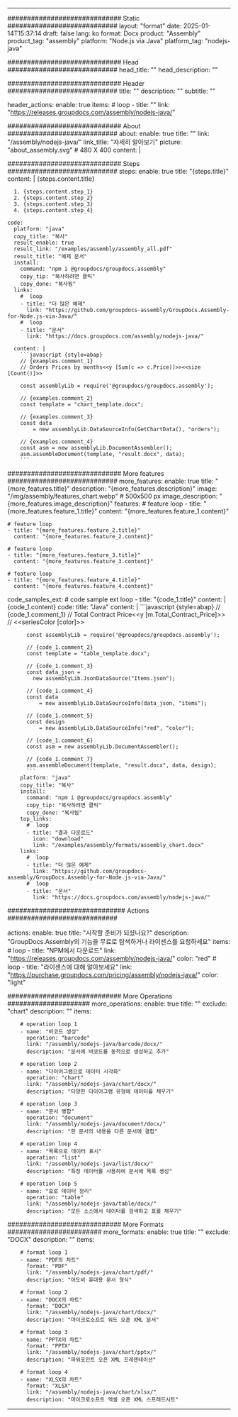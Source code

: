 



---
############################# Static ############################
layout: "format"
date:  2025-01-14T15:37:14
draft: false
lang: ko
format: Docx
product: "Assembly"
product_tag: "assembly"
platform: "Node.js via Java"
platform_tag: "nodejs-java"

############################# Head ############################
head_title: ""
head_description: ""

############################# Header ############################
title: "" 
description: ""
subtitle: "" 

header_actions:
  enable: true
  items:
    #  loop
    - title: ""
      link: "https://releases.groupdocs.com/assembly/nodejs-java/"
      
############################# About ############################
about:
    enable: true
    title: ""
    link: "/assembly/nodejs-java/"
    link_title: "자세히 알아보기"
    picture: "about_assembly.svg" # 480 X 400
    content: |
       

############################# Steps ############################
steps:
    enable: true
    title: "{steps.title}"
    content: |
      {steps.content.title}
      
      1. {steps.content.step_1}
      2. {steps.content.step_2}
      3. {steps.content.step_3}
      4. {steps.content.step_4}
   
    code:
      platform: "java"
      copy_title: "복사"
      result_enable: true
      result_link: "/examples/assembly/assembly_all.pdf"
      result_title: "예제 문서"
      install:
        command: "npm i @groupdocs/groupdocs.assembly"
        copy_tip: "복사하려면 클릭"
        copy_done: "복사됨"
      links:
        #  loop
        - title: "더 많은 예제"
          link: "https://github.com/groupdocs-assembly/GroupDocs.Assembly-for-Node.js-via-Java/"
        #  loop
        - title: "문서"
          link: "https://docs.groupdocs.com/assembly/nodejs-java/"
          
      content: |
        ```javascript {style=abap}
        // {examples.comment_1}
        // Orders Prices by months<<y [Sum(c => c.Price)]>><<size [Count()]>>
    
        const assemblyLib = require('@groupdocs/groupdocs.assembly');

        // {examples.comment_2}
        const template = "chart_template.docx";

        // {examples.comment_3}
        const data 
            = new assemblyLib.DataSourceInfo(GetChartData(), "orders");

        // {examples.comment_4}
        const asm = new assemblyLib.DocumentAssembler();
        asm.assembleDocument(template, "result.docx", data);
        ```           

############################# More features ############################
more_features:
  enable: true
  title: "{more_features.title}"
  description: "{more_features.description}"
  image: "/img/assembly/features_chart.webp" # 500x500 px
  image_description: "{more_features.image_description}"
  features:
    # feature loop
    - title: "{more_features.feature_1.title}"
      content: "{more_features.feature_1.content}"

    # feature loop
    - title: "{more_features.feature_2.title}"
      content: "{more_features.feature_2.content}"

    # feature loop
    - title: "{more_features.feature_3.title}"
      content: "{more_features.feature_3.content}"

    # feature loop
    - title: "{more_features.feature_4.title}"
      content: "{more_features.feature_4.content}"
      
  code_samples_ext:
    # code sample ext loop
    - title: "{code_1.title}"
      content: |
        {code_1.content}
      code:
        title: "Java"
        content: |
          ```javascript {style=abap}
          // {code_1.comment_1}
          // Total Contract Price<<y [m.Total_Contract_Price]>>
          // <<seriesColor [color]>>
          
          const assemblyLib = require('@groupdocs/groupdocs.assembly');

          // {code_1.comment_2}
          const template = "table_template.docx";

          // {code_1.comment_3}
          const data_json = 
            new assemblyLib.JsonDataSource("Items.json");

          // {code_1.comment_4}
          const data 
              = new assemblyLib.DataSourceInfo(data_json, "items");

          // {code_1.comment_5}
          const design 
              = new assemblyLib.DataSourceInfo("red", "color");

          // {code_1.comment_6}
          const asm = new assemblyLib.DocumentAssembler();

          // {code_1.comment_7}
          asm.assembleDocument(template, "result.docx", data, design);
          ```
        platform: "java"
        copy_title: "복사"
        install:
          command: "npm i @groupdocs/groupdocs.assembly"
          copy_tip: "복사하려면 클릭"
          copy_done: "복사됨"
        top_links:
          #  loop
          - title: "결과 다운로드"
            icon: "download"
            link: "/examples/assembly/formats/assembly_chart.docx"
        links:
          #  loop
          - title: "더 많은 예제"
            link: "https://github.com/groupdocs-assembly/GroupDocs.Assembly-for-Node.js-via-Java/"
          #  loop
          - title: "문서"
            link: "https://docs.groupdocs.com/assembly/nodejs-java/"
            

            


############################## Actions ############################

actions:
  enable: true
  title: "시작할 준비가 되셨나요?"
  description: "GroupDocs.Assembly의 기능을 무료로 탐색하거나 라이센스를 요청하세요"
  items:
    #  loop
    - title: "NPM에서 다운로드"
      link: "https://releases.groupdocs.com/assembly/nodejs-java/"
      color: "red"
        #  loop
    - title: "라이센스에 대해 알아보세요"
      link: "https://purchase.groupdocs.com/pricing/assembly/nodejs-java/"
      color: "light"


############################# More Operations #####################
more_operations:
    enable: true
    title: ""
    exclude: "chart"
    description: ""
    items: 
          
        # operation loop 1
        - name: "바코드 생성"
          operation: "barcode"
          link: "/assembly/nodejs-java/barcode/docx/"
          description: "문서에 바코드를 동적으로 생성하고 추가"

        # operation loop 2
        - name: "다이어그램으로 데이터 시각화"
          operation: "chart"
          link: "/assembly/nodejs-java/chart/docx/"
          description: "다양한 다이어그램 유형에 데이터를 채우기"

        # operation loop 3
        - name: "문서 병합"
          operation: "document"
          link: "/assembly/nodejs-java/document/docx/"
          description: "한 문서의 내용을 다른 문서에 결합"

        # operation loop 4
        - name: "목록으로 데이터 표시"
          operation: "list"
          link: "/assembly/nodejs-java/list/docx/"
          description: "특정 데이터를 사용하여 문서에 목록 생성"

        # operation loop 5
        - name: "표로 데이터 정리"
          operation: "table"
          link: "/assembly/nodejs-java/table/docx/"
          description: "모든 소스에서 데이터를 검색하고 표를 채우기"
         
          
############################# More Formats ########################
more_formats:
    enable: true
    title: ""
    exclude: "DOCX"
    description: ""
    items: 
          
        # format loop 1
        - name: "PDF의 차트"
          format: "PDF"
          link: "/assembly/nodejs-java/chart/pdf/"
          description: "어도비 휴대용 문서 형식"
          
        # format loop 2
        - name: "DOCX의 차트"
          format: "DOCX"
          link: "/assembly/nodejs-java/chart/docx/"
          description: "마이크로소프트 워드 오픈 XML 문서"
          
        # format loop 3
        - name: "PPTX의 차트"
          format: "PPTX"
          link: "/assembly/nodejs-java/chart/pptx/"
          description: "파워포인트 오픈 XML 프레젠테이션"
          
        # format loop 4
        - name: "XLSX의 차트"
          format: "XLSX"
          link: "/assembly/nodejs-java/chart/xlsx/"
          description: "마이크로소프트 엑셀 오픈 XML 스프레드시트"


          

---